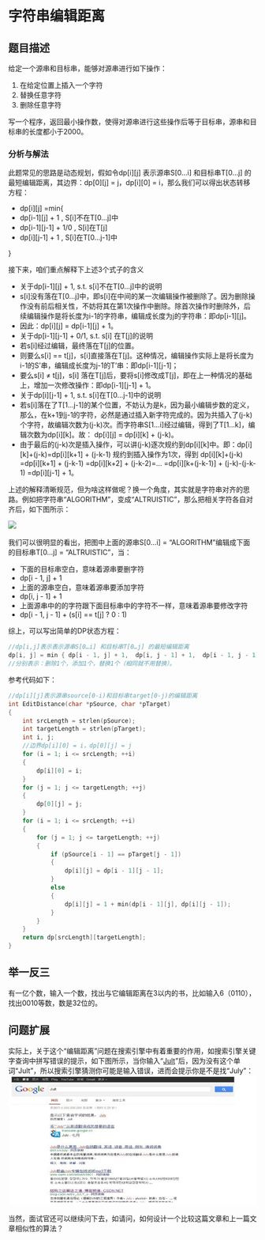 # 字符串编辑距离

## 题目描述

给定一个源串和目标串，能够对源串进行如下操作：  
1. 在给定位置上插入一个字符  
2. 替换任意字符  
3. 删除任意字符  

写一个程序，返回最小操作数，使得对源串进行这些操作后等于目标串，源串和目标串的长度都小于2000。  

### 分析与解法

此题常见的思路是动态规划，假如令dp[i][j] 表示源串S[0…i] 和目标串T[0…j] 的最短编辑距离，其边界：dp[0][j] = j，dp[i][0] = i，那么我们可以得出状态转移方程：
 - dp[i][j] =min{
- dp[i-1][j] + 1 , S[i]不在T[0…j]中
- dp[i-1][j-1] + 1/0 , S[i]在T[j]
- dp[i][j-1] + 1 , S[i]在T[0…j-1]中

}

接下来，咱们重点解释下上述3个式子的含义
 - 关于dp[i-1][j] + 1, s.t. s[i]不在T[0…j]中的说明
- s[i]没有落在T[0…j]中，即s[i]在中间的某一次编辑操作被删除了。因为删除操作没有前后相关性，不妨将其在第1次操作中删除。除首次操作时删除外，后续编辑操作是将长度为i-1的字符串，编辑成长度为j的字符串：即dp[i-1][j]。
- 因此：dp[i][j] = dp[i-1][j] + 1。
 - 关于dp[i-1][j-1] + 0/1, s.t. s[i] 在T[j]的说明
- 若s[i]经过编辑，最终落在T[j]的位置。
- 则要么s[i] == t[j]，s[i]直接落在T[j]。这种情况，编辑操作实际上是将长度为i-1的S’串，编辑成长度为j-1的T’串：即dp[i-1][j-1]；
- 要么s[i] ≠ t[j]，s[i] 落在T[j]后，要将s[i]修改成T[j]，即在上一种情况的基础上，增加一次修改操作：即dp[i-1][j-1] + 1。
 - 关于dp[i][j-1] + 1, s.t. s[i]在T[0…j-1]中的说明
- 若s[i]落在了T[1…j-1]的某个位置，不妨认为是k，因为最小编辑步数的定义，那么，在k+1到j-1的字符，必然是通过插入新字符完成的。因为共插入了(j-k)个字符，故编辑次数为(j-k)次。而字符串S[1…i]经过编辑，得到了T[1…k]，编辑次数为dp[i][k]。故： dp[i][j] = dp[i][k] + (j-k)。
- 由于最后的(j-k)次是插入操作，可以讲(j-k)逐次规约到dp[i][k]中。即：dp[i][k]+(j-k)=dp[i][k+1] + (j-k-1)
规约到插入操作为1次，得到
dp[i][k]+(j-k) 
	=dp[i][k+1] + (j-k-1)
	=dp[i][k+2] + (j-k-2)=…
	=dp[i][k+(j-k-1)] + (j-k)-(j-k-1)
	=dp[i][j-1] + 1。

上述的解释清晰规范，但为啥这样做呢？换一个角度，其实就是字符串对齐的思路。例如把字符串“ALGORITHM”，变成“ALTRUISTIC”，那么把相关字符各自对齐后，如下图所示：

![](http://img.blog.csdn.net/20140616114324296)

我们可以很明显的看出，把图中上面的源串S[0…i] = “ALGORITHM”编辑成下面的目标串T[0…j] = “ALTRUISTIC”，当：
 - 下面的目标串空白，意味着源串要删字符
- dp[i - 1, j] + 1
 - 上面的源串空白，意味着源串要添加字符
- dp[i, j - 1] + 1 
 - 上面源串中的的字符跟下面目标串中的字符不一样，意味着源串要修改字符
- dp[i - 1, j - 1] + (s[i] == t[j] ? 0 : 1) 

综上，可以写出简单的DP状态方程：

```c
//dp[i,j]表示表示源串S[0…i] 和目标串T[0…j] 的最短编辑距离
dp[i, j] = min { dp[i - 1, j] + 1,  dp[i, j - 1] + 1,  dp[i - 1, j - 1] + (s[i] == t[j] ? 0 : 1) }
//分别表示：删除1个，添加1个，替换1个（相同就不用替换）。
```
参考代码如下：
```c
//dp[i][j]表示源串source[0-i)和目标串target[0-j)的编辑距离
int EditDistance(char *pSource, char *pTarget)
{
	int srcLength = strlen(pSource);
	int targetLength = strlen(pTarget);
	int i, j;
	//边界dp[i][0] = i，dp[0][j] = j  
	for (i = 1; i <= srcLength; ++i)
	{
		dp[i][0] = i;
	}
	for (j = 1; j <= targetLength; ++j)
	{
		dp[0][j] = j;
	}
	for (i = 1; i <= srcLength; ++i)
	{
		for (j = 1; j <= targetLength; ++j)
		{
			if (pSource[i - 1] == pTarget[j - 1])
			{
				dp[i][j] = dp[i - 1][j - 1];
			}
			else
			{
				dp[i][j] = 1 + min(dp[i - 1][j], dp[i][j - 1]);
			}
		}
	}
	return dp[srcLength][targetLength];
}
```

## 举一反三

有一亿个数，输入一个数，找出与它编辑距离在3以内的书，比如输入6（0110），找出0010等数，数是32位的。


## 问题扩展

实际上，关于这个“编辑距离”问题在搜索引擎中有着重要的作用，如搜索引擎关键字查询中拼写错误的提示，如下图所示，当你输入“[Jult](https://www.google.com.hk/search?hl=zh-CN&newwindow=1&safe=strict&site=&source=hp&q=Jult&btnK=Google+%E6%90%9C%E7%B4%A2)”后，因为没有这个单词“Jult”，所以搜索引擎猜测你可能是输入错误，进而会提示你是不是找“July”：
![](../images/28~29/29.7.jpg)

当然，面试官还可以继续问下去，如请问，如何设计一个比较这篇文章和上一篇文章相似性的算法？
